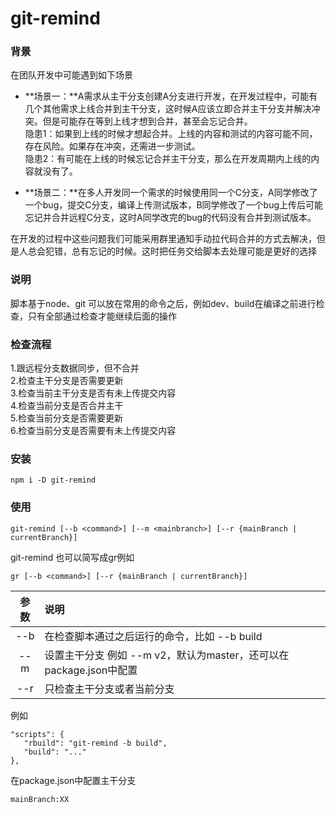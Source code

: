 # git-remind
### 背景
在团队开发中可能遇到如下场景  
- **场景一：**A需求从主干分支创建A分支进行开发，在开发过程中，可能有几个其他需求上线合并到主干分支，这时候A应该立即合并主干分支并解决冲突。但是可能存在等到上线才想到合并，甚至会忘记合并。  
隐患1：如果到上线的时候才想起合并。上线的内容和测试的内容可能不同，存在风险。如果存在冲突，还需进一步测试。     
隐患2：有可能在上线的时候忘记合并主干分支，那么在开发周期内上线的内容就没有了。

- **场景二：**在多人开发同一个需求的时候使用同一个C分支，A同学修改了一个bug，提交C分支，编译上传测试版本，B同学修改了一个bug上传后可能忘记并合并远程C分支，这时A同学改完的bug的代码没有合并到测试版本。

在开发的过程中这些问题我们可能采用群里通知手动拉代码合并的方式去解决，但是人总会犯错，总有忘记的时候。这时把任务交给脚本去处理可能是更好的选择  

### 说明
脚本基于node、git 可以放在常用的命令之后，例如dev、build在编译之前进行检查，只有全部通过检查才能继续后面的操作  
### 检查流程
1.跟远程分支数据同步，但不合并   
2.检查主干分支是否需要更新   
3.检查当前主干分支是否有未上传提交内容  
4.检查当前分支是否合并主干  
5.检查当前分支是否需要更新   
6.检查当前分支是否需要有未上传提交内容  

### 安装
```
npm i -D git-remind
```
### 使用
```
git-remind [--b <command>] [--m <mainbranch>] [--r {mainBranch | currentBranch}]
```
git-remind 也可以简写成gr例如
```
gr [--b <command>] [--r {mainBranch | currentBranch}]
```
|参数|说明|
|:----:|:----|
|--b |在检查脚本通过之后运行的命令，比如 --b build | 
|--m|设置主干分支 例如 --m v2，默认为master，还可以在package.json中配置|
|--r|只检查主干分支或者当前分支|

例如

```
"scripts": {
   "rbuild": "git-remind -b build",
   "build": "..."
},

```
在package.json中配置主干分支
```
mainBranch:XX
```

